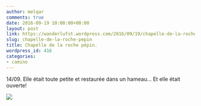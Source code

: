 ```yaml
---
author: melqar
comments: true
date: 2016-09-19 10:00:00+00:00
layout: post
link: https://wanderlufst.wordpress.com/2016/09/19/chapelle-de-la-roche-pepin/
slug: chapelle-de-la-roche-pepin
title: Chapelle de la roche pépin.
wordpress_id: 416
categories:
- camino
---
```


14/09. Elle était toute petite et restaurée dans un hameau... Et elle était ouverte!

[![](http://wanderlufst.files.wordpress.com/2016/09/wp-image-654018320jpg.jpg)](http://wanderlufst.files.wordpress.com/2016/09/wp-image-654018320jpg.jpg)

